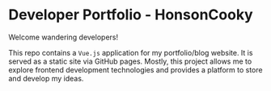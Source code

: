 # Developer Portfolio - HonsonCooky

Welcome wandering developers!

This repo contains a `Vue.js` application for my portfolio/blog website. It is served as a static site via GitHub pages.
Mostly, this project allows me to explore frontend development technologies and provides a platform to store and develop
my ideas.